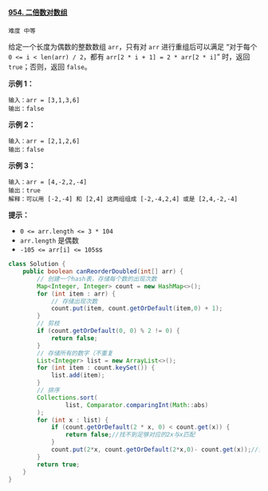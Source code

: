 #### [954. 二倍数对数组](https://leetcode-cn.com/problems/array-of-doubled-pairs/)

`难度 中等`

给定一个长度为偶数的整数数组 `arr`，只有对 `arr` 进行重组后可以满足 “对于每个 `0 <= i < len(arr) / 2`，都有 `arr[2 * i + 1] = 2 * arr[2 * i]`” 时，返回 `true`；否则，返回 `false`。

 

**示例 1：**

```
输入：arr = [3,1,3,6]
输出：false
```

**示例 2：**

```
输入：arr = [2,1,2,6]
输出：false
```

**示例 3：**

```
输入：arr = [4,-2,2,-4]
输出：true
解释：可以用 [-2,-4] 和 [2,4] 这两组组成 [-2,-4,2,4] 或是 [2,4,-2,-4]
```

 

**提示：**

- `0 <= arr.length <= 3 * 104`
- `arr.length` 是偶数
- `-105 <= arr[i] <= 105`ss



```java
class Solution {
    public boolean canReorderDoubled(int[] arr) {
        // 创建一个hash表，存储每个数的出现次数
        Map<Integer, Integer> count = new HashMap<>();
        for (int item : arr) {
            // 存储出现次数
            count.put(item, count.getOrDefault(item,0) + 1);
        }
        // 剪枝
        if (count.getOrDefault(0, 0) % 2 != 0) {
            return false;
        }
        // 存储所有的数字（不重复
        List<Integer> list = new ArrayList<>();
        for (int item : count.keySet()) {
            list.add(item);
        }
        // 排序
        Collections.sort(
                list, Comparator.comparingInt(Math::abs)
        );
        for (int x : list) {
            if (count.getOrDefault(2 * x, 0) < count.get(x)) {
                return false;//找不到足够对应的2x与x匹配
            }
            count.put(2*x, count.getOrDefault(2*x,0)- count.get(x));//去掉匹配项
        }
        return true;
    }
}
```

